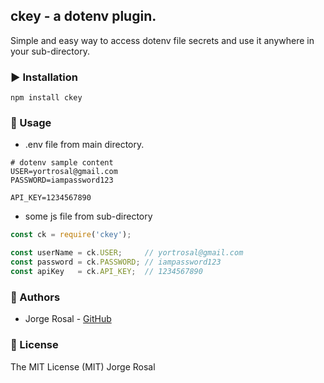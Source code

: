 ## ckey - a dotenv plugin.
Simple and easy way to access dotenv file secrets and use it anywhere in your sub-directory.

### ▶️ Installation

```shell
npm install ckey
```

### 📝 Usage

  - .env file from main directory.
```
# dotenv sample content
USER=yortrosal@gmail.com
PASSWORD=iampassword123

API_KEY=1234567890
```

  - some js file from sub-directory
```js
const ck = require('ckey');

const userName = ck.USER;     // yortrosal@gmail.com
const password = ck.PASSWORD; // iampassword123
const apiKey   = ck.API_KEY;  // 1234567890
```

### 🎩 Authors
  - Jorge Rosal - [GitHub](https://github.com/yortrosal)

### 📜 License
  The MIT License (MIT) Jorge Rosal
